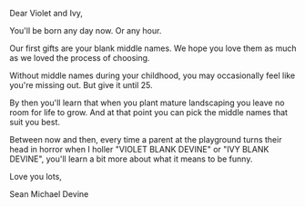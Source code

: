 Dear Violet and Ivy,

You'll be born any day now. Or any hour.

Our first gifts are your blank middle names. We hope you love them as much as we loved the process of choosing.

Without middle names during your childhood, you may occasionally feel like you're missing out. But give it until 25.

By then you'll learn that when you plant mature landscaping
you leave no room for life to grow. And at that point you can pick the middle names that suit you best.

Between now and then, every time a parent at the playground turns their head in horror when I holler "VIOLET BLANK DEVINE" or "IVY BLANK DEVINE", you'll learn a bit more about what it means to be funny.

Love you lots,

Sean Michael Devine
